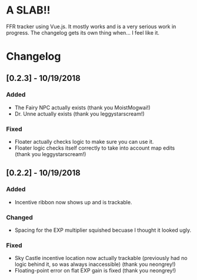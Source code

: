# A SLAB!!
FFR tracker using Vue.js. It mostly works and is a very serious work in progress. The changelog gets its own thing when... I feel like it.

# Changelog

## [0.2.3] - 10/19/2018

### Added
- The Fairy NPC actually exists (thank you MoistMogwai!)
- Dr. Unne actually exists (thank you leggystarscream!)

### Fixed
- Floater actually checks logic to make sure you can use it.
- Floater logic checks itself correctly to take into account map edits (thank you leggystarscream!)

## [0.2.2] - 10/19/2018
### Added
- Incentive ribbon now shows up and is trackable.

### Changed
- Spacing for the EXP multiplier squished becuase I thought it looked ugly.

### Fixed
- Sky Castle incentive location now actually trackable (previously had no logic behind it, so was always inaccessible) (thank you neongrey!)
- Floating-point error on flat EXP gain is fixed (thank you neongrey!)